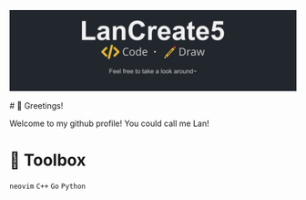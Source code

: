 <p align = "middle"><img src="./banner.png"> </p>
# 👋 Greetings!
<p>
Welcome to my github profile! You could call me Lan!<br>
</p>

# 🧰 Toolbox
`neovim` `C++` `Go` `Python`
